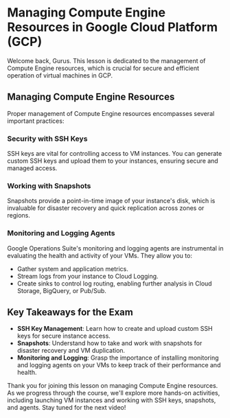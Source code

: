 # Managing Compute Engine Resources in Google Cloud Platform (GCP)

Welcome back, Gurus. This lesson is dedicated to the management of Compute Engine resources, which is crucial for secure and efficient operation of virtual machines in GCP.

## Managing Compute Engine Resources

Proper management of Compute Engine resources encompasses several important practices:

### Security with SSH Keys

SSH keys are vital for controlling access to VM instances. You can generate custom SSH keys and upload them to your instances, ensuring secure and managed access.

### Working with Snapshots

Snapshots provide a point-in-time image of your instance's disk, which is invaluable for disaster recovery and quick replication across zones or regions.

### Monitoring and Logging Agents

Google Operations Suite's monitoring and logging agents are instrumental in evaluating the health and activity of your VMs. They allow you to:

- Gather system and application metrics.
- Stream logs from your instance to Cloud Logging.
- Create sinks to control log routing, enabling further analysis in Cloud Storage, BigQuery, or Pub/Sub.

## Key Takeaways for the Exam

- **SSH Key Management**: Learn how to create and upload custom SSH keys for secure instance access.
- **Snapshots**: Understand how to take and work with snapshots for disaster recovery and VM duplication.
- **Monitoring and Logging**: Grasp the importance of installing monitoring and logging agents on your VMs to keep track of their performance and health.

Thank you for joining this lesson on managing Compute Engine resources. As we progress through the course, we'll explore more hands-on activities, including launching VM instances and working with SSH keys, snapshots, and agents. Stay tuned for the next video!
